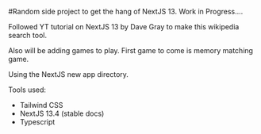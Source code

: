 #Random side project to get the hang of NextJS 13. Work in Progress....
<p>Followed YT tutorial on NextJS 13 by Dave Gray to make this wikipedia search tool. </p>
<p>Also will be adding games to play. First game to come is memory matching game. </p>
<p> Using the NextJS new app directory. </p>
Tools used: <ul> 
<li>Tailwind CSS</li>
<li>NextJS 13.4 (stable docs)</li>
<li>Typescript</li>
</ul>

